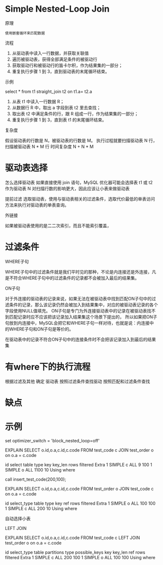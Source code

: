 
# Simple Nested-Loop Join

原理

	使用嵌套循环来匹配数据

流程

1. 从驱动表中读入一行数据，并获取关联值
2. 遍历被驱动表，获得全部满足条件的被驱动行
3. 获取驱动行和被驱动行的笛卡尔积，作为结果集的一部分；
4. 重复执行步骤 1 到 3，直到驱动表的末尾循环结束。

示例

select * from t1 straight_join t2 on t1.a= t2.a 

1. 从表 t1 中读入一行数据 R； 
2. 从数据行 R 中，取出 a 字段到表 t2 里去查找； 
3. 取出表 t2 中满足条件的行，跟 R 组成一行，作为结果集的一部分； 
4. 重复执行步骤 1 到 3，直到表 t1 的末尾循环结束。

复杂度

假设驱动表的行数是 N，被驱动表的行数是 M。
执行过程就要扫描驱动表 N 行，扫描被驱动表 N * M 行
时间复杂度 N + N * M  


# 驱动表选择

怎么选择驱动表
如果直接使用 join 语句，MySQL 优化器可能会选择表 t1 或 t2 作为驱动表
N 对扫描行数的影响更大，因此应该让小表来做驱动表


提前过滤
选取驱动表，使用与驱动表相关的过滤条件，选取代价最低的单表访问方法来执行对驱动表的单表查询。

外链接

如果被驱动表使用的是二二次索引，而且不能索引覆盖，


# 过滤条件

WHERE子句

WHERE子句中的过滤条件就是我们平时见的那种，不论是内连接还是外连接，凡是不符合WHERE子句中的过滤条件的记录都不会被加入最后的结果集。

ON子句

对于外连接的驱动表的记录来说，如果无法在被驱动表中找到匹配ON子句中的过滤条件的记录，那么该记录仍然会被加入到结果集中，对应的被驱动表记录的各个字段使用NULL值填充。
ON子句是专门为外连接驱动表中的记录在被驱动表找不到匹配记录时应不应该把该记录加入结果集这个场景下提出的，
所以如果把ON子句放到内连接中，MySQL会把它和WHERE子句一样对待，也就是说：内连接中的WHERE子句和ON子句是等价的。

在驱动表中的记录不符合ON子句中的连接条件时不会把该记录加入到最后的结果集

# 有where下的执行流程

根据过滤及其他  确定 驱动表
按照过滤条件查找驱动
按照匹配和过滤条件查找

# 缺点


# 示例

set optimizer_switch = 'block_nested_loop=off'

EXPLAIN	
SELECT o.id,o.a,c.id,c.code
FROM test_code c
JOIN test_order o
on o.a = c.code


id	select	table	type	key	key_len	rows	filtered	Extra
1	SIMPLE	c		ALL					9		100	
1	SIMPLE	o		ALL					1100	10	Using where


call insert_test_code(200,100);

EXPLAIN	
SELECT o.id,o.a,c.id,c.code
FROM test_order o
JOIN test_code c
on o.a = c.code

id	select_type	table	type	key		ref	rows	filtered	Extra
1	SIMPLE		o		ALL					100		100	
1	SIMPLE		c		ALL					200	10	Using where

自动选择小表



LEFT JOIN


EXPLAIN	
SELECT o.id,o.a,c.id,c.code
FROM test_code c
LEFT JOIN test_order o
on o.a = c.code

id	select_type	table	partitions	type	possible_keys	key	key_len	ref	rows	filtered	Extra
1	SIMPLE	c		ALL					200	100	
1	SIMPLE	o		ALL					100	100	Using where












  

